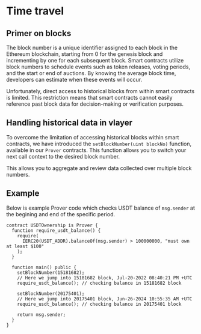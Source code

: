 # Time travel 

## Primer on blocks
The block number is a unique identifier assigned to each block in the Ethereum blockchain, starting from 0 for the genesis block and incrementing by one for each subsequent block. Smart contracts utilize block numbers to schedule events such as token releases, voting periods, and the start or end of auctions. By knowing the average block time, developers can estimate when these events will occur.

Unfortunately, direct access to historical blocks from within smart contracts is limited. This restriction means that smart contracts cannot easily reference past block data for decision-making or verification purposes.

## Handling historical data in vlayer 
To overcome the limitation of accessing historical blocks within smart contracts, we have introduced the `setBlockNumber(uint blockNo)` function, available in our `Prover` contracts. This function allows you to switch your next call context to the desired block number.

This allows you to aggregate and review data collected over multiple block numbers. 

## Example
Below is example Prover code which checks USDT balance of `msg.sender` at the begining and end of the specific period.

```solidity
contract USDTOwnership is Prover {
  function require_usdt_balance() {
    require(
      IERC20(USDT_ADDR).balanceOf(msg.sender) > 100000000, "must own at least $100"
    );
  }
  
  function main() public {
    setBlockNumber(15181682); 
    // Here we jump into 15181682 block, Jul-20-2022 08:40:21 PM +UTC 
    require_usdt_balance(); // checking balance in 15181682 block

    setBlockNumber(20175401); 
    // Here we jump into 20175401 block, Jun-26-2024 10:55:35 AM +UTC 
    require_usdt_balance(); // checking balance in 20175401 block
    
    return msg.sender;
  }
}
```